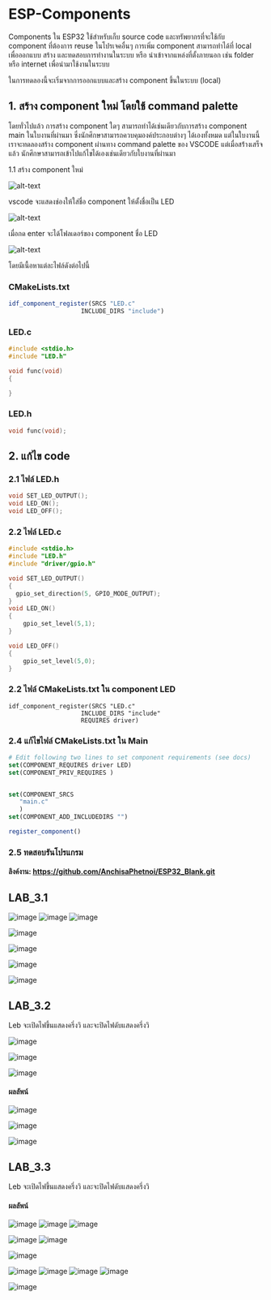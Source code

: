 # ESP-Components

Components ใน ESP32 ใช้สำหรับเก็บ source code และทรัพยากรที่จะใช้กับ component ที่ต้องการ reuse ในโปรเจคอื่นๆ
การเพิ่ม component สามารถทำได้ที่ local เพื่อออกแบบ สร้าง และทดสอบการทำงานในระบบ หรือ นำเข้าจากแหล่งที่ตั้งภายนอก เช่น folder หรือ internet เพื่อนำมาใช้งานในระบบ

ในการทดลองนี้จะเริ่มจากการออกแบบและสร้าง component ขึ้นในระบบ (local)

## 1. สร้าง component ใหม่ โดยใช้ command palette

โดยทั่วไปแล้ว การสร้าง component ใดๆ สามารถทำได้เช่นเดียวกับการสร้าง component main ในใบงานที่ผ่านมา
ซึ่งนักศึกษาสามารถควบคุมองค์ประกอบต่างๆ ได้เองทั้งหมด แต่ในใบงานนี้เราจะทดลองสร้าง component ผ่านทาง command palette ของ VSCODE
แต่เมื่อสร้่างเสร็จแล้ว นักศึกษาสามารถเข้าไปแก้ไขได้เองเช่นเดียวกับใบงานที่ผ่านมา

1.1 สร้าง component ใหม่

![alt-text](./Pictures/Image_01.png)

vscode จะแสดงช่องให้ใส่ชื่อ component  ให้ตั้งชื่อเป็น LED

![alt-text](./Pictures/Image_02.png)

เมื่อกด enter จะได้โฟลเดอร์ของ component ชื่อ LED 

![alt-text](./Pictures/Image_03.png)

โดยมีเนื้อหาแต่ละไฟล์ดังต่อไปนี้

### CMakeLists.txt

``` CMake
idf_component_register(SRCS "LED.c"
                    INCLUDE_DIRS "include")
```

### LED.c

```c
#include <stdio.h>
#include "LED.h"

void func(void)
{

}
```



### LED.h

```c
void func(void);
```


## 2. แก้ไข code 
### 2.1 ไฟล์ LED.h

```c
void SET_LED_OUTPUT();
void LED_ON();
void LED_OFF();

```
### 2.2 ไฟล์ LED.c

```c
#include <stdio.h>
#include "LED.h"
#include "driver/gpio.h"

void SET_LED_OUTPUT()
{
  gpio_set_direction(5, GPIO_MODE_OUTPUT);  
}
void LED_ON()
{
    gpio_set_level(5,1);
}

void LED_OFF()
{
    gpio_set_level(5,0);
}
```
### 2.2 ไฟล์ CMakeLists.txt ใน component LED
```
idf_component_register(SRCS "LED.c"
                    INCLUDE_DIRS "include" 
                    REQUIRES driver)
```

### 2.4 แก้ไขไฟล์ CMakeLists.txt ใน Main

``` CMake
# Edit following two lines to set component requirements (see docs)
set(COMPONENT_REQUIRES driver LED)
set(COMPONENT_PRIV_REQUIRES )


set(COMPONENT_SRCS 
   "main.c"
   )
set(COMPONENT_ADD_INCLUDEDIRS "")

register_component()
```

### 2.5 ทดสอบรันโปรแกรม

#### ลิงค์งาน: https://github.com/AnchisaPhetnoi/ESP32_Blank.git

## LAB_3.1

![image](https://github.com/user-attachments/assets/dda8e6e8-caac-44d3-8199-974e18058ed2)
![image](https://github.com/user-attachments/assets/30f21e01-5638-42ad-a74a-5589d5cbb70d)
![image](https://github.com/user-attachments/assets/df6ca4d5-4bf2-49dc-9199-3bc7ab50a820)

![image](https://github.com/user-attachments/assets/8cd03fbd-3541-489e-a5a9-b687aad99004)

![image](https://github.com/user-attachments/assets/c05a7584-72c6-4b9a-88e0-5526acc22874)

![image](https://github.com/user-attachments/assets/1a0d0b18-c772-499e-8d5c-0aa5e9f9f10e)

![image](https://github.com/user-attachments/assets/dbf5c68c-6888-47ac-897a-80d5d04ab78a)



## LAB_3.2

Leb จะเปิดไฟขึ้นแสดงครึ่งวิ และจะปิดไฟดับแสดงครึ่งวิ

![image](https://github.com/user-attachments/assets/59cd758f-4206-47c9-b526-aa32516fc12c)

![image](https://github.com/user-attachments/assets/fffc02a3-4cc4-4e80-95d0-09d0258e05f5)

![image](https://github.com/user-attachments/assets/fdf43eca-d3a3-494e-9013-a524610fb0f5)

#### ผลลัพน์
![image](https://github.com/user-attachments/assets/48af654a-10dc-4022-97ea-f663d075d664)

![image](https://github.com/user-attachments/assets/41ce5a16-b4c9-41e9-83d7-e97e243e08c3)

![image](https://github.com/user-attachments/assets/61bfa16b-77d6-4cf3-9874-c751bb6c7b63)

## LAB_3.3


Leb จะเปิดไฟขึ้นแสดงครึ่งวิ และจะปิดไฟดับแสดงครึ่งวิ

#### ผลลัพน์
![image](https://github.com/user-attachments/assets/cc4e5e6e-66d2-4717-865c-9d3c3e83f4b1)
![image](https://github.com/user-attachments/assets/b9ecb53e-7883-467d-b1e8-8b5446fac002)
![image](https://github.com/user-attachments/assets/9e0781e5-9837-46ce-a48c-24ea6d22ddaf)

![image](https://github.com/user-attachments/assets/14e23f95-8778-4500-92c6-dfbdfe632f84)
![image](https://github.com/user-attachments/assets/b83391ec-7095-468e-8ebf-312f0927b33b)


![image](https://github.com/user-attachments/assets/b83785ff-8785-4432-8560-3bc5d1bc5c27)

![image](https://github.com/user-attachments/assets/9c767ff8-c6f7-48bb-b5ce-a38cbae2b2db)
![image](https://github.com/user-attachments/assets/5611881c-d880-446c-a326-998f92d7380c)
![image](https://github.com/user-attachments/assets/ac760b1f-e199-495a-aca2-692b631b5a56)
![image](https://github.com/user-attachments/assets/ba9efcae-05a4-4cbb-b504-b0df83386559)

![image](https://github.com/user-attachments/assets/3420d1ae-0c4e-436b-b1d5-43ec3ea466e1)
















